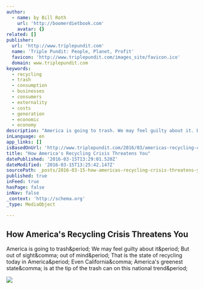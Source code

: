 ```yaml
---
author:
  - name: by Bill Roth
    url: 'http://boomerdietbook.com'
    avatar: {}
related: []
publisher:
  url: 'http://www.triplepundit.com'
  name: 'Triple Pundit: People, Planet, Profit'
  favicon: 'http://www.triplepundit.com/images_site/favicon.ico'
  domain: www.triplepundit.com
keywords:
  - recycling
  - trash
  - consumption
  - businesses
  - consumers
  - externality
  - costs
  - generation
  - economic
  - economy
description: "America is going to trash. We may feel guilty about it. But out of sight, out of mind. That is the state of recycling today in America. Even California, America's greenest state, is at the tip of the trash can on this national trend."
inLanguage: en
app_links: []
isBasedOnUrl: 'http://www.triplepundit.com/2016/03/americas-recycling-crisis-threatens/'
title: "How America's Recycling Crisis Threatens You"
datePublished: '2016-03-15T13:29:01.520Z'
dateModified: '2016-03-15T13:25:42.147Z'
sourcePath: _posts/2016-03-15-how-americas-recycling-crisis-threatens-you.md
published: true
inFeed: true
hasPage: false
inNav: false
_context: 'http://schema.org'
_type: MediaObject

---
```

<article style=""><h1>How America's Recycling Crisis Threatens You</h1><p>America is going to trash&amp;period; We may feel guilty about it&amp;period; But out of sight&amp;comma; out of mind&amp;period; That is the state of recycling today in America&amp;period; Even California&amp;comma; America's greenest state&amp;comma; is at the tip of the trash can on this national trend&amp;period;</p><img src="http://cdn7.triplepundit.com/wp-content/uploads/2016/03/335609090_e251bf797c_z.jpg" /></article>